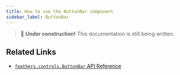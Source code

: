 ```yaml
---
title: How to use the ButtonBar component
sidebar_label: ButtonBar
---
```


> 🚧 **Under construction!** This documentation is still being written.

## Related Links

- [`feathers.controls.ButtonBar` API Reference](https://api.feathersui.com/current/feathers/controls/ButtonBar.html)
